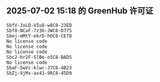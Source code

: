 ## 2025-07-02 15:18 的 GreenHub 许可证
```
SbfV-JxLD-VIu8-w8C8-23ED
Sbf8-NCaF-7z36-JWC8-D775
Sbej-mMtY-ekrD-hOC8-CE78
No license code
No license code
No license code
Sbc2-hr2F-SlBe-o5C8-BAD5
No license code
SbaF-5wVc-klwc-J7C8-4B23
SbZj-9jMx-ax41-9RC8-45D9
```
